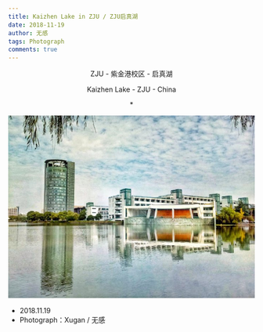 ```yaml
---
title: Kaizhen Lake in ZJU / ZJU启真湖
date: 2018-11-19
author: 无感
tags: Photograph
comments: true
---
```


<p style="text-align:center;">ZJU - 紫金港校区 - 启真湖 </p>

<p style="text-align:center;">Kaizhen Lake - ZJU - China </p>

<p style="text-align:center;">*</p>

<center><img src="/images/20181119ZJULake/20181119ZJULake_0.jpg"></img></center>


<!--more-->





- 2018.11.19
- Photograph：Xugan / 无感